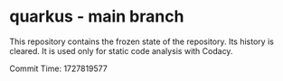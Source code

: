 # quarkus - main branch

This repository contains the frozen state of the repository.
Its history is cleared. It is used only for static code
analysis with Codacy.

Commit Time: 1727819577